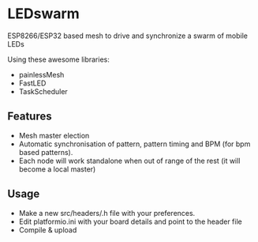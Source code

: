 # LEDswarm
ESP8266/ESP32 based mesh to drive and synchronize a swarm of mobile LEDs

Using these awesome libraries:
* painlessMesh
* FastLED
* TaskScheduler

## Features
* Mesh master election
* Automatic synchronisation of pattern, pattern timing and BPM (for bpm based patterns).
* Each node will work standalone when out of range of the rest (it will become a local master)

## Usage
* Make a new src/headers/<project>.h file with your preferences.
* Edit platformio.ini with your board details and point to the header file
* Compile & upload
